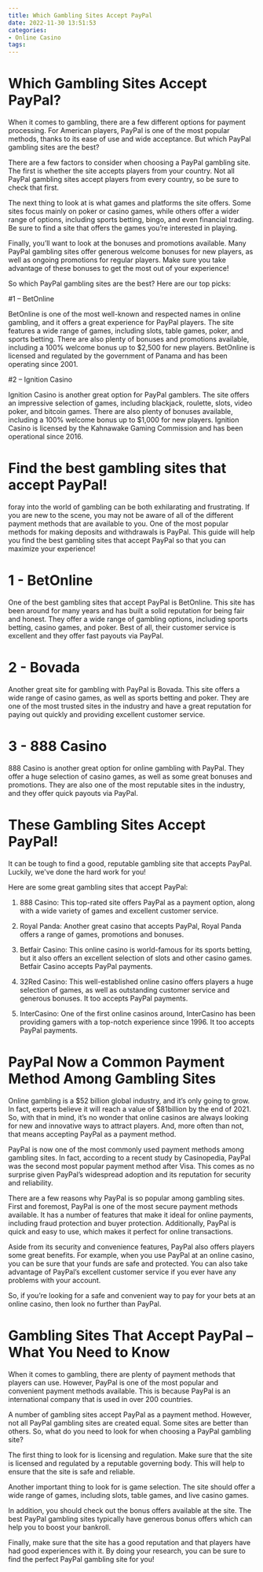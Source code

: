 ```yaml
---
title: Which Gambling Sites Accept PayPal
date: 2022-11-30 13:51:53
categories:
- Online Casino
tags:
---
```



#  Which Gambling Sites Accept PayPal?

When it comes to gambling, there are a few different options for payment processing. For American players, PayPal is one of the most popular methods, thanks to its ease of use and wide acceptance. But which PayPal gambling sites are the best?

There are a few factors to consider when choosing a PayPal gambling site. The first is whether the site accepts players from your country. Not all PayPal gambling sites accept players from every country, so be sure to check that first.

The next thing to look at is what games and platforms the site offers. Some sites focus mainly on poker or casino games, while others offer a wider range of options, including sports betting, bingo, and even financial trading. Be sure to find a site that offers the games you’re interested in playing.

Finally, you’ll want to look at the bonuses and promotions available. Many PayPal gambling sites offer generous welcome bonuses for new players, as well as ongoing promotions for regular players. Make sure you take advantage of these bonuses to get the most out of your experience!

So which PayPal gambling sites are the best? Here are our top picks:

#1 – BetOnline

BetOnline is one of the most well-known and respected names in online gambling, and it offers a great experience for PayPal players. The site features a wide range of games, including slots, table games, poker, and sports betting. There are also plenty of bonuses and promotions available, including a 100% welcome bonus up to $2,500 for new players. BetOnline is licensed and regulated by the government of Panama and has been operating since 2001.

#2 – Ignition Casino

Ignition Casino is another great option for PayPal gamblers. The site offers an impressive selection of games, including blackjack, roulette, slots, video poker, and bitcoin games. There are also plenty of bonuses available, including a 100% welcome bonus up to $1,000 for new players. Ignition Casino is licensed by the Kahnawake Gaming Commission and has been operational since 2016.

#  Find the best gambling sites that accept PayPal!

 foray into the world of gambling can be both exhilarating and frustrating. If you are new to the scene, you may not be aware of all of the different payment methods that are available to you. One of the most popular methods for making deposits and withdrawals is PayPal. This guide will help you find the best gambling sites that accept PayPal so that you can maximize your experience!

# 1 - BetOnline

One of the best gambling sites that accept PayPal is BetOnline. This site has been around for many years and has built a solid reputation for being fair and honest. They offer a wide range of gambling options, including sports betting, casino games, and poker. Best of all, their customer service is excellent and they offer fast payouts via PayPal.

# 2 - Bovada

Another great site for gambling with PayPal is Bovada. This site offers a wide range of casino games, as well as sports betting and poker. They are one of the most trusted sites in the industry and have a great reputation for paying out quickly and providing excellent customer service.

# 3 - 888 Casino

888 Casino is another great option for online gambling with PayPal. They offer a huge selection of casino games, as well as some great bonuses and promotions. They are also one of the most reputable sites in the industry, and they offer quick payouts via PayPal.

#  These Gambling Sites Accept PayPal!

It can be tough to find a good, reputable gambling site that accepts PayPal. Luckily, we've done the hard work for you!

Here are some great gambling sites that accept PayPal:

1. 888 Casino: This top-rated site offers PayPal as a payment option, along with a wide variety of games and excellent customer service.

2. Royal Panda: Another great casino that accepts PayPal, Royal Panda offers a range of games, promotions and bonuses.

3. Betfair Casino: This online casino is world-famous for its sports betting, but it also offers an excellent selection of slots and other casino games. Betfair Casino accepts PayPal payments.

4. 32Red Casino: This well-established online casino offers players a huge selection of games, as well as outstanding customer service and generous bonuses. It too accepts PayPal payments.

5. InterCasino: One of the first online casinos around, InterCasino has been providing gamers with a top-notch experience since 1996. It too accepts PayPal payments.

#  PayPal Now a Common Payment Method Among Gambling Sites

Online gambling is a $52 billion global industry, and it’s only going to grow. In fact, experts believe it will reach a value of $81billion by the end of 2021. So, with that in mind, it’s no wonder that online casinos are always looking for new and innovative ways to attract players. And, more often than not, that means accepting PayPal as a payment method.

PayPal is now one of the most commonly used payment methods among gambling sites. In fact, according to a recent study by Casinopedia, PayPal was the second most popular payment method after Visa. This comes as no surprise given PayPal’s widespread adoption and its reputation for security and reliability.

There are a few reasons why PayPal is so popular among gambling sites. First and foremost, PayPal is one of the most secure payment methods available. It has a number of features that make it ideal for online payments, including fraud protection and buyer protection. Additionally, PayPal is quick and easy to use, which makes it perfect for online transactions.

Aside from its security and convenience features, PayPal also offers players some great benefits. For example, when you use PayPal at an online casino, you can be sure that your funds are safe and protected. You can also take advantage of PayPal’s excellent customer service if you ever have any problems with your account.

So, if you’re looking for a safe and convenient way to pay for your bets at an online casino, then look no further than PayPal.

#  Gambling Sites That Accept PayPal – What You Need to Know

When it comes to gambling, there are plenty of payment methods that players can use. However, PayPal is one of the most popular and convenient payment methods available. This is because PayPal is an international company that is used in over 200 countries.

A number of gambling sites accept PayPal as a payment method. However, not all PayPal gambling sites are created equal. Some sites are better than others. So, what do you need to look for when choosing a PayPal gambling site?

The first thing to look for is licensing and regulation. Make sure that the site is licensed and regulated by a reputable governing body. This will help to ensure that the site is safe and reliable.

Another important thing to look for is game selection. The site should offer a wide range of games, including slots, table games, and live casino games.

In addition, you should check out the bonus offers available at the site. The best PayPal gambling sites typically have generous bonus offers which can help you to boost your bankroll.

Finally, make sure that the site has a good reputation and that players have had good experiences with it. By doing your research, you can be sure to find the perfect PayPal gambling site for you!